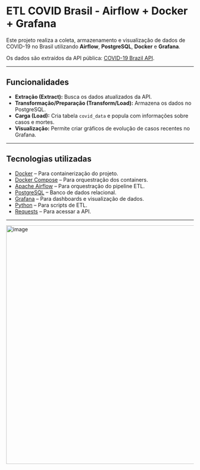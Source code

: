 # ETL COVID Brasil - Airflow + Docker + Grafana

Este projeto realiza a coleta, armazenamento e visualização de dados de COVID-19 no Brasil utilizando **Airflow**, **PostgreSQL**, **Docker** e **Grafana**.  

Os dados são extraídos da API pública: [COVID-19 Brazil API](https://covid19-brazil-api.vercel.app/).

---

## Funcionalidades

- **Extração (Extract):** Busca os dados atualizados da API.
- **Transformação/Preparação (Transform/Load):** Armazena os dados no PostgreSQL.
- **Carga (Load):** Cria tabela `covid_data` e popula com informações sobre casos e mortes.
- **Visualização:** Permite criar gráficos de evolução de casos recentes no Grafana.

---

## Tecnologias utilizadas

- [Docker](https://www.docker.com/) – Para containerização do projeto.
- [Docker Compose](https://docs.docker.com/compose/) – Para orquestração dos containers.
- [Apache Airflow](https://airflow.apache.org/) – Para orquestração do pipeline ETL.
- [PostgreSQL](https://www.postgresql.org/) – Banco de dados relacional.
- [Grafana](https://grafana.com/) – Para dashboards e visualização de dados.
- [Python](https://www.python.org/) – Para scripts de ETL.
- [Requests](https://pypi.org/project/requests/) – Para acessar a API.

---


<img width="1607" height="641" alt="image" src="https://github.com/user-attachments/assets/3b4ca9fd-6cc4-4f0f-82ff-0360e0b04d67" />
